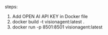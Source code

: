 steps:

1. Add OPEN AI API KEY in Docker file
2. docker build -t visionagent:latest .
3. docker run -p 8501:8501 visionagent:latest
